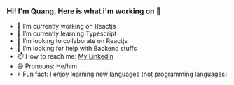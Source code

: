### Hi! I'm Quang, Here is what i'm working on 👋


- 🔭 I’m currently working on Reactjs
- 🌱 I’m currently learning Typescript
- 👯 I’m looking to collaborate on Reactjs
- 🤔 I’m looking for help with Backend stuffs
- 📫 How to reach me: [My LinkedIn](https://www.linkedin.com/in/quang-nguy%E1%BB%85n-4a3098150/) 
- 😄 Pronouns: He/him
- ⚡ Fun fact: I enjoy learning new languages (not programming languages)

